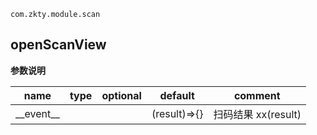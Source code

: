 
`
com.zkty.module.scan
`



## openScanView



	
**参数说明**

| name                        | type      | optional | default   | comment  |
| --------------------------- | --------- | -------- | --------- |--------- |
| \_\_event\_\_ |  |  | (result)=>{} | 扫码结果 xx(result) |

    